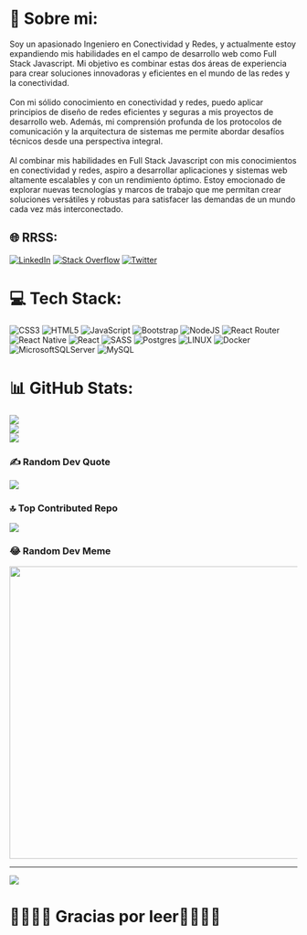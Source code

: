 # 💫 Sobre mi:
Soy un apasionado Ingeniero en Conectividad y Redes, y actualmente estoy expandiendo mis habilidades en el campo de desarrollo web como Full Stack Javascript. Mi objetivo es combinar estas dos áreas de experiencia para crear soluciones innovadoras y eficientes en el mundo de las redes y la conectividad.<br><br>Con mi sólido conocimiento en conectividad y redes, puedo aplicar principios de diseño de redes eficientes y seguras a mis proyectos de desarrollo web. Además, mi comprensión profunda de los protocolos de comunicación y la arquitectura de sistemas me permite abordar desafíos técnicos desde una perspectiva integral.<br><br>Al combinar mis habilidades en Full Stack Javascript con mis conocimientos en conectividad y redes, aspiro a desarrollar aplicaciones y sistemas web altamente escalables y con un rendimiento óptimo. Estoy emocionado de explorar nuevas tecnologías y marcos de trabajo que me permitan crear soluciones versátiles y robustas para satisfacer las demandas de un mundo cada vez más interconectado.


## 🌐 RRSS:
[![LinkedIn](https://img.shields.io/badge/LinkedIn-%230077B5.svg?logo=linkedin&logoColor=white)](https://www.linkedin.com/in/diego-carvajal-9756b311a/) [![Stack Overflow](https://img.shields.io/badge/-Stackoverflow-FE7A16?logo=stack-overflow&logoColor=white)](https://stackoverflow.com/users/dcarvajal99) [![Twitter](https://img.shields.io/badge/Twitter-%231DA1F2.svg?logo=Twitter&logoColor=white)](https://twitter.com/Carv4jalD) 

# 💻 Tech Stack:
![CSS3](https://img.shields.io/badge/css3-%231572B6.svg?style=for-the-badge&logo=css3&logoColor=white) ![HTML5](https://img.shields.io/badge/html5-%23E34F26.svg?style=for-the-badge&logo=html5&logoColor=white) ![JavaScript](https://img.shields.io/badge/javascript-%23323330.svg?style=for-the-badge&logo=javascript&logoColor=%23F7DF1E) ![Bootstrap](https://img.shields.io/badge/bootstrap-%23563D7C.svg?style=for-the-badge&logo=bootstrap&logoColor=white) ![NodeJS](https://img.shields.io/badge/node.js-6DA55F?style=for-the-badge&logo=node.js&logoColor=white) ![React Router](https://img.shields.io/badge/React_Router-CA4245?style=for-the-badge&logo=react-router&logoColor=white) ![React Native](https://img.shields.io/badge/react_native-%2320232a.svg?style=for-the-badge&logo=react&logoColor=%2361DAFB) ![React](https://img.shields.io/badge/react-%2320232a.svg?style=for-the-badge&logo=react&logoColor=%2361DAFB) ![SASS](https://img.shields.io/badge/SASS-hotpink.svg?style=for-the-badge&logo=SASS&logoColor=white) ![Postgres](https://img.shields.io/badge/postgres-%23316192.svg?style=for-the-badge&logo=postgresql&logoColor=white) ![LINUX](https://img.shields.io/badge/Linux-FCC624?style=for-the-badge&logo=linux&logoColor=black) ![Docker](https://img.shields.io/badge/docker-%230db7ed.svg?style=for-the-badge&logo=docker&logoColor=white) ![MicrosoftSQLServer](https://img.shields.io/badge/Microsoft%20SQL%20Sever-CC2927?style=for-the-badge&logo=microsoft%20sql%20server&logoColor=white) ![MySQL](https://img.shields.io/badge/mysql-%2300f.svg?style=for-the-badge&logo=mysql&logoColor=white)

# 📊 GitHub Stats:
![](https://github-readme-stats.vercel.app/api?username=dcarvajal99&theme=dark&hide_border=true&include_all_commits=false&count_private=false)<br/>
![](https://github-readme-streak-stats.herokuapp.com/?user=dcarvajal99&theme=dark&hide_border=true)<br/>
![](https://github-readme-stats.vercel.app/api/top-langs/?username=dcarvajal99&theme=dark&hide_border=true&include_all_commits=false&count_private=false&layout=compact)

<!-- ## 🐦 Latest Tweet
[![](https://gtce.itsvg.in/api?username=Carv4jalD)](https://github.com/VishwaGauravIn/github-twitter-card-embed) -->

### ✍️ Random Dev Quote
![](https://quotes-github-readme.vercel.app/api?type=horizontal&theme=dark)

### 🔝 Top Contributed Repo
![](https://github-contributor-stats.vercel.app/api?username=dcarvajal99&limit=5&theme=dark&combine_all_yearly_contributions=true)

### 😂 Random Dev Meme
<img src="https://rm.up.railway.app/" width="512px"/>

---
[![](https://visitcount.itsvg.in/api?id=dcarvajal99&icon=6&color=0)](https://visitcount.itsvg.in)

<!-- Proudly created with GPRM ( https://gprm.itsvg.in ) -->

# 🙌🙌🙌🙌 Gracias por leer🙌🙌🙌🙌
